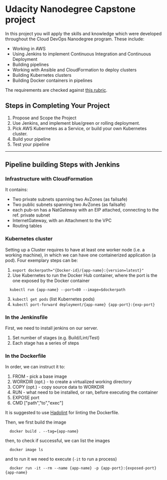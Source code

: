 # Udacity Nanodegree Capstone project

In this project you will apply the skills and knowledge which were developed throughout the Cloud DevOps Nanodegree program. These include:

* Working in AWS
* Using Jenkins to implement Continuous Integration and Continuous Deployment
* Building pipelines
* Working with Ansible and CloudFormation to deploy clusters
* Building Kubernetes clusters
* Building Docker containers in pipelines

The requirements are checked against [this rubric](https://review.udacity.com/#!/rubrics/2577/view).

## Steps in Completing Your Project
1. Propose and Scope the Project
2. Use Jenkins, and implement blue/green or rolling deployment.
3. Pick AWS Kubernetes as a Service, or build your own Kubernetes cluster.
4. Build your pipeline
5. Test your pipeline

---

## Pipeline building Steps with Jenkins

### Infrastructure with CloudFormation

It contains:

- Two private subnets spanning two AvZones (as failsafe)
- Two public subnets spanning two AvZones (as failsafe)
- each pub-sn has a NatGateway with an EIP attached, connecting to the ref. private subnet
- InternetGateway, with an Attachment to the VPC
- Routing tables

### Kubernetes cluster
Setting up a Cluster requires to have at least one worker node (i.e.  a working machine), in which we can have one containerized application (a pod). Four exemplary steps can be:
1. `export dockerpath="{Docker-id}/{app-name}:{version=latest}"`
2. Use Kubernetes to run the Docker Hub container, where the port is the one exposed by the Docker container
```
  kubectl run {app-name} --port=80 --image=$dockerpath
```
3. `kubectl get pods` (list Kubernetes pods)
4. `kubectl port-forward deployment/{app-name} {app-port}:{exp-port}`

### In the Jenkinsfile
First, we need to install jenkins on our server.
1. Set number of stages (e.g. Build/Lint/Test)
2. Each stage has a series of steps

### In the Dockerfile
In order, we can instruct it to:
1. FROM - pick a base image
2. WORKDIR (opt.) - to create a virtualized working directory
3. COPY (opt.) - copy source data to WORKDIR
4. RUN - what need to be installed, or ran, before executing the container
5. EXPOSE port
6. CMD ["path","to","exec"]

It is suggested to use [Hadolint](https://github.com/hadolint/hadolint) for linting the Dockerfile.

Then, we first build the image

```
  docker build . --tag={app-name}
```

then, to check if successful, we can list the images

```
  docker image ls
```

and to run it we need to execute (`-it` to run a process)

```
  docker run -it --rm --name {app-name} -p {app-port}:{exposed-port} {app-name}
```
